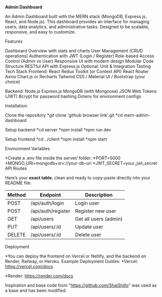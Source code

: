**Admin Dashboard**


An Admin Dashboard built with the MERN stack (MongoDB, Express.js, React, and Node.js). This dashboard provides an interface for managing users, data analytics, and administrative tasks. Designed to be scalable, responsive, and easy to customize.

Features

Dashboard Overview with stats and charts
User Management (CRUD operations)
Authentication with JWT (Login / Register)
Role-based Access Control (Admin vs User)
Responsive UI with modern design
Modular Code Structure
RESTful API with Express.js
Optional: Unit & Integration Testing
Tech Stack
Frontend:
React
Redux Toolkit (or Context API)
React Router
Axios
Chart.js or Recharts
Tailwind CSS / Material UI / Bootstrap (your choice)

Backend:
Node.js
Express.js
MongoDB (with Mongoose)
JSON Web Tokens (JWT)
Bcrypt for password hashing
Dotenv for environment configs

Installation:

Clone the repository *git clone 'github browser link'.git
*cd mern-admin-dashboard

Setup backend *cd server
*npm install
*npm run dev

Setup frontend *cd ../client
*npm install
*npm start

Environment Variables

*Create a .env file inside the server/ folder:
*PORT=5000
*MONGO_URI=mongodb+srv://your-db-uri
*JWT_SECRET=your_jwt_secret
API Routes

Here’s your **exact table**, clean and ready to copy-paste directly into your README file:

| Method | Endpoint           | Description           |
| ------ | ------------------ | --------------------- |
| POST   | /api/auth/login    | Login user            |
| POST   | /api/auth/register | Register new user     |
| GET    | /api/users         | Get all users (admin) |
| PUT    | /api/users/:id     | Update user           |
| DELETE | /api/users/:id     | Delete user           |

Deployment

*You can deploy the frontend on Vercel or Netlify, and the backend on Render, Railway, or Heroku.
Example Deployment Guides:
*Vercel: https://vercel.com/docs


*Render: https://render.com/docs

Inspiration and base code from "https://github.com/ShaiShillo" was used as a base and has been modified.
